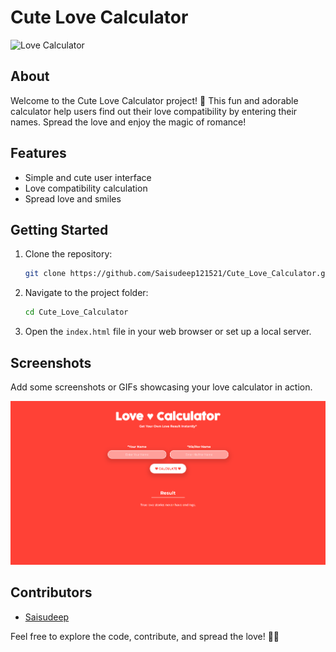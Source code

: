 # Cute Love Calculator

![Love Calculator](💖)

## About

Welcome to the Cute Love Calculator project! 💖 This fun and adorable calculator help users find out their love compatibility by entering their names. Spread the love and enjoy the magic of romance!

## Features

- Simple and cute user interface
- Love compatibility calculation
- Spread love and smiles

## Getting Started

1. Clone the repository:

   ```bash
   git clone https://github.com/Saisudeep121521/Cute_Love_Calculator.git
   ```

2. Navigate to the project folder:

   ```bash
   cd Cute_Love_Calculator
   ```

3. Open the `index.html` file in your web browser or set up a local server.

## Screenshots

Add some screenshots or GIFs showcasing your love calculator in action.

![Screenshot 1](Output.png)

## Contributors

- [Saisudeep](https://github.com/Saisudeep121521)

Feel free to explore the code, contribute, and spread the love! 💑🌟

